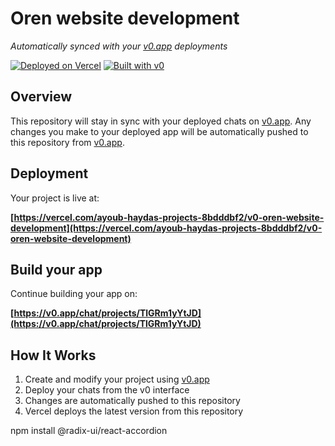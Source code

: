 # Oren website development

*Automatically synced with your [v0.app](https://v0.app) deployments*

[![Deployed on Vercel](https://img.shields.io/badge/Deployed%20on-Vercel-black?style=for-the-badge&logo=vercel)](https://vercel.com/ayoub-haydas-projects-8bdddbf2/v0-oren-website-development)
[![Built with v0](https://img.shields.io/badge/Built%20with-v0.app-black?style=for-the-badge)](https://v0.app/chat/projects/TlGRm1yYtJD)

## Overview

This repository will stay in sync with your deployed chats on [v0.app](https://v0.app).
Any changes you make to your deployed app will be automatically pushed to this repository from [v0.app](https://v0.app).

## Deployment

Your project is live at:

**[https://vercel.com/ayoub-haydas-projects-8bdddbf2/v0-oren-website-development](https://vercel.com/ayoub-haydas-projects-8bdddbf2/v0-oren-website-development)**

## Build your app

Continue building your app on:

**[https://v0.app/chat/projects/TlGRm1yYtJD](https://v0.app/chat/projects/TlGRm1yYtJD)**

## How It Works

1. Create and modify your project using [v0.app](https://v0.app)
2. Deploy your chats from the v0 interface
3. Changes are automatically pushed to this repository
4. Vercel deploys the latest version from this repository


npm install @radix-ui/react-accordion
